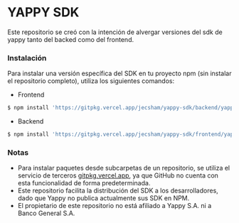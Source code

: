 # YAPPY SDK

Este repositorio se creó con la intención de alvergar versiones del sdk de yappy tanto del backed como del frontend.

### Instalación
Para instalar una versión específica del SDK en tu proyecto npm  (sin instalar el repositorio completo), utiliza los siguientes comandos:

- Frontend
```sh
$ npm install 'https://gitpkg.vercel.app/jecsham/yappy-sdk/backend/yappy-node-back-sdk-1.1.222/package?main'
```
- Backend
```sh
$ npm install 'https://gitpkg.vercel.app/jecsham/yappy-sdk/frontend/yappy-js-front-sdk-1.1.200/package?main'
```
### Notas
- Para instalar paquetes desde subcarpetas de un repositorio, se utiliza el servicio de terceros [gitpkg.vercel.app](https://gitpkg.vercel.app), ya que GitHub no cuenta con esta funcionalidad de forma predeterminada.
- Este repositorio facilita la distribución del SDK a los desarrolladores, dado que Yappy no publica actualmente sus SDK en NPM.
- El propietario de este repositorio no está afiliado a Yappy S.A. ni a Banco General S.A.

